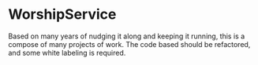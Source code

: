 # WorshipService
Based on many years of nudging it along and keeping it running, this is a compose of many projects of work.  The code based should be refactored, and some white labeling is required.

